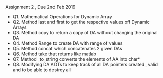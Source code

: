 
Assignment 2 , Due 2nd Feb 2019
 *  Q1. Mathematical Operations for Dynamic Array
 *  Q2. Method last and first to get the respective values off Dynamic Arrays
 *  Q3. Method copy to return a copy of DA without changing the original DA
 *  Q4. Method Range to create DA with range of values
 *  Q5. Method concat which concatenates 2 given DAs
 *  Q6.	Method take that returns like matlab
 *  Q7. Method _to_string converts the elements of AA into char*  
 *  Q8. Modifying DA ADTs to keep track of all DA pointers created , valid and to be able to destroy all

